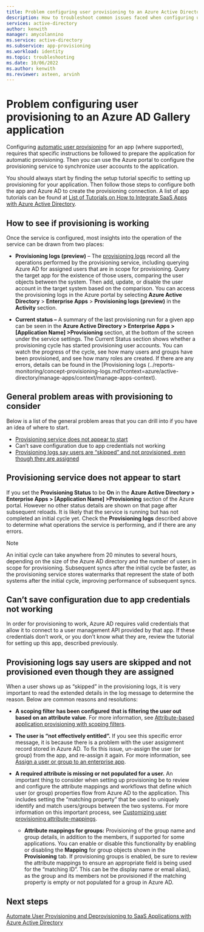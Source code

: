 ```yaml
---
title: Problem configuring user provisioning to an Azure Active Directory Gallery app
description: How to troubleshoot common issues faced when configuring user provisioning to an application already listed in the Azure Active Directory Application Gallery
services: active-directory
author: kenwith
manager: amycolannino
ms.service: active-directory
ms.subservice: app-provisioning
ms.workload: identity
ms.topic: troubleshooting
ms.date: 10/06/2022
ms.author: kenwith
ms.reviewer: asteen, arvinh
---
```


# Problem configuring user provisioning to an Azure AD Gallery application

Configuring [automatic user provisioning](user-provisioning.md) for an app (where supported), requires that specific instructions be followed to prepare the application for automatic provisioning. Then you can use the Azure portal to configure the provisioning service to synchronize user accounts to the application.

You should always start by finding the setup tutorial specific to setting up provisioning for your application. Then follow those steps to configure both the app and Azure AD to create the provisioning connection. A list of app tutorials can be found at [List of Tutorials on How to Integrate SaaS Apps with Azure Active Directory](../saas-apps/tutorial-list.md).

## How to see if provisioning is working 

Once the service is configured, most insights into the operation of the service can be drawn from two places:

-   **Provisioning logs (preview)** – The [provisioning logs](../reports-monitoring/concept-provisioning-logs.md?context=azure/active-directory/manage-apps/context/manage-apps-context) record all the operations performed by the provisioning service, including querying Azure AD for assigned users that are in scope for provisioning. Query the target app for the existence of those users, comparing the user objects between the system. Then add, update, or disable the user account in the target system based on the comparison. You can access the provisioning logs in the Azure portal by selecting **Azure Active Directory** &gt; **Enterprise Apps** &gt; **Provisioning logs (preview)** in the **Activity** section.

-   **Current status –** A summary of the last provisioning run for a given app can be seen in the **Azure Active Directory &gt; Enterprise Apps &gt; \[Application Name\] &gt;Provisioning** section, at the bottom of the screen under the service settings. The Current Status section shows whether a provisioning cycle has started provisioning user accounts. You can watch the progress of the cycle, see how many users and groups have been provisioned, and see how many roles are created. If there are any errors, details can be found in the [Provisioning logs (../reports-monitoring/concept-provisioning-logs.md?context=azure/active-directory/manage-apps/context/manage-apps-context).

## General problem areas with provisioning to consider

Below is a list of the general problem areas that you can drill into if you have an idea of where to start.

* [Provisioning service does not appear to start](#provisioning-service-does-not-appear-to-start)
* Can’t save configuration due to app credentials not working
* [Provisioning logs say users are “skipped” and not provisioned, even though they are assigned](#provisioning-logs-say-users-are-skipped-and-not-provisioned-even-though-they-are-assigned)

## Provisioning service does not appear to start

If you set the **Provisioning Status** to be **On** in the **Azure Active Directory &gt; Enterprise Apps &gt; \[Application Name\] &gt;Provisioning** section of the Azure portal. However no other status details are shown on that page after subsequent reloads. It is likely that the service is running but has not completed an initial cycle yet. Check the **Provisioning logs** described above to determine what operations the service is performing, and if there are any errors.

>[!NOTE]
>An initial cycle can take anywhere from 20 minutes to several hours, depending on the size of the Azure AD directory and the number of users in scope for provisioning. Subsequent syncs after the initial cycle be faster, as the provisioning service stores watermarks that represent the state of both systems after the initial cycle, improving performance of subsequent syncs.
>
>

## Can’t save configuration due to app credentials not working

In order for provisioning to work, Azure AD requires valid credentials that allow it to connect to a user management API provided by that app. If these credentials don’t work, or you don’t know what they are, review the tutorial for setting up this app, described previously.

## Provisioning logs say users are skipped and not provisioned even though they are assigned

When a user shows up as “skipped” in the provisioning logs, it is very important to read the extended details in the log message to determine the reason. Below are common reasons and resolutions:

- **A scoping filter has been configured** **that is filtering the user out based on an attribute value**. For more information, see [Attribute-based application provisioning with scoping filters](../app-provisioning/define-conditional-rules-for-provisioning-user-accounts.md).

- **The user is “not effectively entitled”.** If you see this specific error message, it is because there is a problem with the user assignment record stored in Azure AD. To fix this issue, un-assign the user (or group) from the app, and re-assign it again. For more information, see [Assign a user or group to an enterprise app](../manage-apps/assign-user-or-group-access-portal.md).

- **A required attribute is missing or not populated for a user.** An important thing to consider when setting up provisioning be to review and configure the attribute mappings and workflows that define which user (or group) properties flow from Azure AD to the application. This includes setting the “matching property” that be used to uniquely identify and match users/groups between the two systems. For more information on this important process, see [Customizing user provisioning attribute-mappings](../app-provisioning/customize-application-attributes.md).

  * **Attribute mappings for groups:** Provisioning of the group name and group details, in addition to the members, if supported for some applications. You can enable or disable this functionality by enabling or disabling the **Mapping** for group objects shown in the **Provisioning** tab. If provisioning groups is enabled, be sure to review the attribute mappings to ensure an appropriate field is being used for the “matching ID”. This can be the display name or email alias), as the group and its members not be provisioned if the matching property is empty or not populated for a group in Azure AD.

## Next steps
[Automate User Provisioning and Deprovisioning to SaaS Applications with Azure Active Directory](user-provisioning.md)
